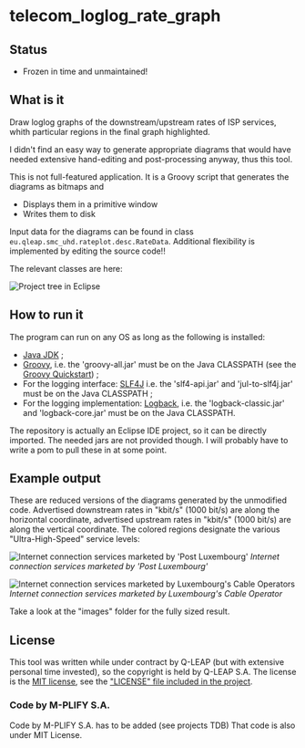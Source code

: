# telecom_loglog_rate_graph

## Status

- Frozen in time and unmaintained!

## What is it

Draw loglog graphs of the downstream/upstream rates of ISP services, whith particular regions in the final graph
highlighted. 

I didn't find an easy way to generate appropriate diagrams that would have needed extensive hand-editing and
post-processing anyway, thus this tool.

This is not full-featured application. It is a Groovy script that generates the diagrams as bitmaps and

   * Displays them in a primitive window
   * Writes them to disk

Input data for the diagrams can be found in class `eu.qleap.smc_uhd.rateplot.desc.RateData`. Additional flexibility
is implemented by editing the source code!!

The relevant classes are here:

![Project tree in Eclipse](https://raw.github.com/dtonhofer/telecom_loglog_rate_graph/master/images/Project_Tree.png "Project tree in Eclipse")

## How to run it

The program can run on any OS as long as the following is installed:

   * [Java JDK](http://www.oracle.com/technetwork/java/javase/downloads/index.html) ;
   * [Groovy](http://groovy.codehaus.org/), i.e. the 'groovy-all.jar' must be on the Java CLASSPATH (see the [Groovy Quickstart](http://groovy.codehaus.org/Quick+Start)) ;
   * For the logging interface: [SLF4J](http://www.slf4j.org/) i.e. the 'slf4-api.jar' and 'jul-to-slf4j.jar' must be on the Java CLASSPATH ;
   * For the logging implementation: [Logback](http://logback.qos.ch/), i.e. the 'logback-classic.jar' and 'logback-core.jar' must be on the Java CLASSPATH.

The repository is actually an Eclipse IDE project, so it can be directly imported. The needed jars are not provided though.
I will probably have to write a pom to pull these in at some point.

## Example output

These are reduced versions of the diagrams generated by the unmodified code. 
Advertised downstream rates in "kbit/s" (1000 bit/s) are along the horizontal coordinate,
advertised upstream rates in "kbit/s" (1000 bit/s) are along the vertical coordinate.
The colored regions designate the various "Ultra-High-Speed" service levels:

![Internet connection services marketed by 'Post Luxembourg'](https://raw.github.com/dtonhofer/telecom_loglog_rate_graph/master/images/graph.POST.small.png "Internet connection services marketed by 'Post Luxembourg'")
<i>Internet connection services marketed by 'Post Luxembourg'</i>

![Internet connection services marketed by Luxembourg's Cable Operators](https://raw.github.com/dtonhofer/telecom_loglog_rate_graph/master/images/graph.CABLEOPERATORS.small.png "Internet connection services marketed by Luxembourg's Cable Operators")
<i>Internet connection services marketed by Luxembourg's Cable Operator</i>

Take a look at the "images" folder for the fully sized result.

## License

This tool was written while under contract by Q-LEAP (but with extensive personal time invested),
so the copyright is held by Q-LEAP S.A. The license is the [MIT license](http://opensource.org/licenses/MIT), see the 
["LICENSE" file included in the project](https://raw.github.com/dtonhofer/telecom_loglog_rate_graph/master/LICENSE).

### Code by M-PLIFY S.A.

Code by M-PLIFY S.A. has to be added (see projects TDB) That code is also under MIT License. 
